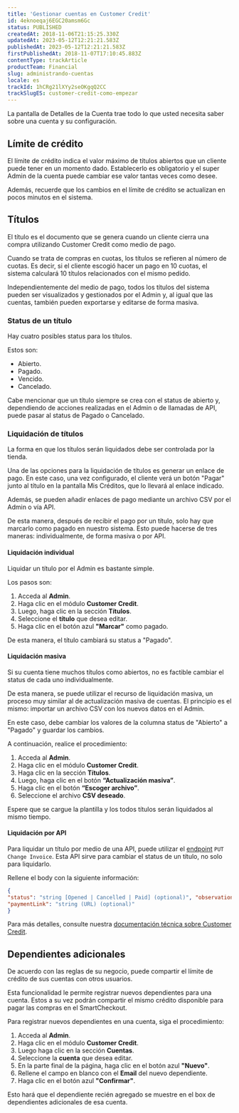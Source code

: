 ```yaml
---
title: 'Gestionar cuentas en Customer Credit'
id: 4eknoeqaj6EGC20amsm6Gc
status: PUBLISHED
createdAt: 2018-11-06T21:15:25.330Z
updatedAt: 2023-05-12T12:21:21.583Z
publishedAt: 2023-05-12T12:21:21.583Z
firstPublishedAt: 2018-11-07T17:10:45.883Z
contentType: trackArticle
productTeam: Financial
slug: administrando-cuentas
locale: es
trackId: 1hCRg21lXYy2seOKgqQ2CC
trackSlugES: customer-credit-como-empezar
---
```


La pantalla de Detalles de la Cuenta trae todo lo que usted necesita saber sobre una cuenta y su configuración.

## Límite de crédito 

El límite de crédito indica el valor máximo de títulos abiertos que un cliente puede tener en un momento dado. Establecerlo es obligatorio y el super Admin de la cuenta puede cambiar ese valor tantas veces como desee.

Además, recuerde que los cambios en el límite de crédito se actualizan en pocos minutos en el sistema.

## Títulos

El título es el documento que se genera cuando un cliente cierra una compra utilizando Customer Credit como medio de pago. 

Cuando se trata de compras en cuotas, los títulos se refieren al número de cuotas. Es decir, si el cliente escogió hacer un pago en 10 cuotas, el sistema calculará 10 títulos relacionados con el mismo pedido.

Independientemente del medio de pago, todos los títulos del sistema pueden ser visualizados y gestionados por el Admin y, al igual que las cuentas, también pueden exportarse y editarse de forma masiva. 

### Status de un título
Hay cuatro posibles status para los títulos.

Estos son:

- Abierto.
- Pagado. 
- Vencido.
- Cancelado. 

Cabe mencionar que un título siempre se crea con el status de abierto y, dependiendo de  acciones realizadas en el Admin o de llamadas de API, puede pasar al status de Pagado o Cancelado.

### Liquidación de títulos
La forma en que los títulos serán liquidados debe ser controlada por la tienda.

Una de las opciones para la liquidación de títulos es generar un enlace de pago. En este caso, una vez configurado, el cliente verá un botón "Pagar" junto al título en la pantalla Mis Créditos, que lo llevará al enlace indicado. 

Además, se pueden añadir enlaces de pago mediante un archivo CSV por el Admin o vía  API. 

De esta manera, después de recibir el pago por un título, solo hay que marcarlo como pagado en nuestro sistema. Esto puede hacerse de tres maneras: individualmente, de forma masiva o por API. 

#### Liquidación individual

Liquidar un título por el Admin es bastante simple. 

Los pasos son:

1. Acceda al __Admin__.
2. Haga clic en el módulo __Customer Credit__.
3. Luego, haga clic en la sección __Títulos__.
4. Seleccione el __título__ que desea editar.
5. Haga clic en el botón azul __"Marcar"__ como pagado.

De esta manera, el título cambiará su status a "Pagado".

#### Liquidación masiva 
Si su cuenta tiene muchos títulos como abiertos, no es factible cambiar el status de cada uno individualmente. 

De esta manera, se puede utilizar el recurso de liquidación masiva, un proceso muy similar al de actualización masiva de cuentas. El principio es el mismo: importar un archivo CSV con los nuevos datos en el Admin. 

En este caso, debe cambiar los valores de la columna status de "Abierto" a "Pagado" y guardar los cambios.

A continuación, realice el procedimiento:

1. Acceda al __Admin__.
2. Haga clic en el módulo __Customer Credit__.
3. Haga clic en la sección __Títulos__.
4. Luego, haga clic en el botón __“Actualización masiva”__.
5. Haga clic en el botón __“Escoger archivo”__.
6. Seleccione el archivo __CSV deseado__.

Espere que se cargue la plantilla y los todos títulos serán liquidados al mismo tiempo.

#### Liquidación por API

Para liquidar un título por medio de una API, puede utilizar el [endpoint](https://developers.vtex.com/docs/api-reference/customer-credit-api#put-/api/creditcontrol/accounts/-creditAccountId-/invoices/-invoiceId- "endpoint") `PUT Change Invoice`. Esta API sirve para cambiar el status de un título, no solo para liquidarlo.

Rellene el body con la siguiente información:

```json
{
"status": "string [Opened | Cancelled | Paid] (optional)", "observation": "string (optional)",
"paymentLink": "string (URL) (optional)"
}
```

Para más detalles, consulte nuestra [documentación técnica sobre Customer Credit](https://developers.vtex.com/docs/guides/customer-credit-api-overview "documentación ténica sobre Customer Credit.").

## Dependientes adicionales

De acuerdo con las reglas de su negocio, puede compartir el límite de crédito de sus cuentas con otros usuarios.

Esta funcionalidad le permite registrar nuevos dependientes para una cuenta. Estos a su vez podrán compartir el mismo crédito disponible para pagar las compras en el  SmartCheckout.

Para registrar nuevos dependientes en una cuenta, siga el procedimiento:

1. Acceda al __Admin__.
2. Haga clic en el módulo __Customer Credit__.
3. Luego haga clic en la sección __Cuentas__.
4. Seleccione la __cuenta__ que desea editar.
5. En la parte final de la página, haga clic en el botón azul __"Nuevo"__.
6. Rellene el campo en blanco con el __Email__ del nuevo dependiente.
7. Haga clic en el botón azul __"Confirmar"__.

Esto hará que el dependiente recién agregado se muestre en el box de dependientes adicionales de esa cuenta.
